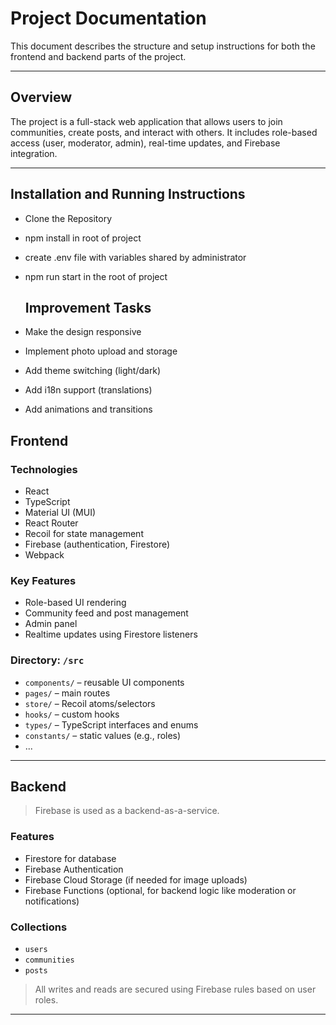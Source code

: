 # Project Documentation

This document describes the structure and setup instructions for both the frontend and backend parts of the project.

---

## Overview

The project is a full-stack web application that allows users to join communities, create posts, and interact with others. It includes role-based access (user, moderator, admin), real-time updates, and Firebase integration.

---


## Installation and Running Instructions

- Clone the Repository
- npm install in root of project
- create .env file with variables shared by administrator
- npm run start in the root of project

  ## Improvement Tasks

- Make the design responsive
- Implement photo upload and storage
- Add theme switching (light/dark)
- Add i18n support (translations)
- Add animations and transitions



## Frontend

### Technologies

- React
- TypeScript
- Material UI (MUI)
- React Router
- Recoil for state management
- Firebase (authentication, Firestore)
- Webpack


### Key Features

- Role-based UI rendering
- Community feed and post management
- Admin panel
- Realtime updates using Firestore listeners

### Directory: `/src`

- `components/` – reusable UI components
- `pages/` – main routes
- `store/` – Recoil atoms/selectors
- `hooks/` – custom hooks
- `types/` – TypeScript interfaces and enums
- `constants/` – static values (e.g., roles)
- ...
---

## Backend

> Firebase is used as a backend-as-a-service.

### Features

- Firestore for database
- Firebase Authentication
- Firebase Cloud Storage (if needed for image uploads)
- Firebase Functions (optional, for backend logic like moderation or notifications)

### Collections

- `users`
- `communities`
- `posts`

> All writes and reads are secured using Firebase rules based on user roles.

---


